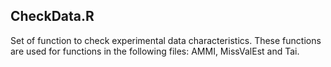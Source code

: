 CheckData.R
------------

Set of function to check experimental data characteristics. These functions are used for functions in the following files: AMMI, MissValEst and Tai.